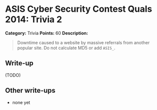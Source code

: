 # ASIS Cyber Security Contest Quals 2014: Trivia 2

**Category:** Trivia
**Points:** 60
**Description:**

> Downtime caused to a website by massive referrals from another popular site.
> Do not calculate MD5 or add `ASIS_`.

## Write-up

(TODO)

## Other write-ups

* none yet
